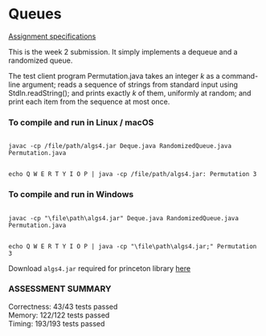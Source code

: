# Queues
<a href="https://coursera.cs.princeton.edu/algs4/assignments/queues/specification.php">Assignment specifications</a>


This is the week 2 submission. It simply implements a dequeue and a randomized queue.<br>

The test client program Permutation.java takes an integer <i>k</i> as a command-line argument; reads a sequence of strings from standard input using StdIn.readString(); and prints exactly <i>k</i> of them, uniformly at random; and print each item from the sequence at most once. 

### To compile and run in Linux / macOS

<code>
javac -cp /file/path/algs4.jar Deque.java RandomizedQueue.java Permutation.java

echo Q W E R T Y I O P | java -cp /file/path/algs4.jar: Permutation 3
</code>

### To compile and run in Windows

<code>
javac -cp "\file\path\algs4.jar" Deque.java RandomizedQueue.java Permutation.java

echo Q W E R T Y I O P | java -cp "\file\path\algs4.jar;" Permutation 3
</code>

Download <code>algs4.jar</code> required for princeton library <a href="https://drive.google.com/open?id=1Iu7h69SiqSq4QyIImicnjXeb_a3s-vYW">here</a>

### ASSESSMENT SUMMARY

Correctness:  43/43 tests passed<br>
Memory:       122/122 tests passed<br>
Timing:       193/193 tests passed<br>

